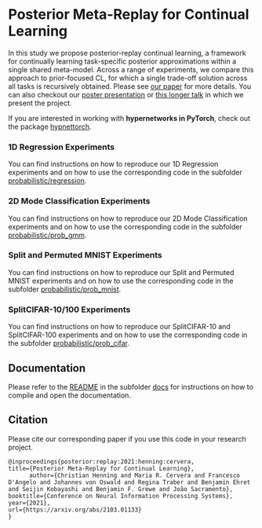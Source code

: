 # Posterior Meta-Replay for Continual Learning

In this study we propose posterior-replay continual learning, a framework for continually learning task-specific posterior approximations within a single shared meta-model. Across a range of experiments, we compare this approach to prior-focused CL, for which a single trade-off solution across all tasks is recursively obtained. Please see [our paper](https://arxiv.org/abs/2103.01133) for more details. You can also checkout our [poster presentation](https://neurips.cc/virtual/2021/poster/27724) or [this longer talk](https://www.youtube.com/watch?v=IF5twAVZ4Ns) in which we present the project.

If you are interested in working with **hypernetworks in PyTorch**, check out the package [hypnettorch](https://github.com/chrhenning/hypnettorch).

### 1D Regression Experiments

You can find instructions on how to reproduce our 1D Regression experiments and on how to use the corresponding code in the subfolder [probabilistic/regression](probabilistic/regression).

### 2D Mode Classification Experiments

You can find instructions on how to reproduce our 2D Mode Classification experiments and on how to use the corresponding code in the subfolder [probabilistic/prob_gmm](probabilistic/prob_gmm).

### Split and Permuted MNIST Experiments

You can find instructions on how to reproduce our Split and Permuted MNIST experiments and on how to use the corresponding code in the subfolder [probabilistic/prob_mnist](probabilistic/prob_mnist).

### SplitCIFAR-10/100 Experiments

You can find instructions on how to reproduce our SplitCIFAR-10 and SplitCIFAR-100 experiments and on how to use the corresponding code in the subfolder [probabilistic/prob_cifar](probabilistic/prob_cifar).

## Documentation

Please refer to the [README](docs/README.md) in the subfolder [docs](docs) for instructions on how to compile and open the documentation.

## Citation

Please cite our corresponding paper if you use this code in your research project.

```
@inproceedings{posterior:replay:2021:henning:cervera,
title={Posterior Meta-Replay for Continual Learning}, 
      author={Christian Henning and Maria R. Cervera and Francesco D'Angelo and Johannes von Oswald and Regina Traber and Benjamin Ehret and Seijin Kobayashi and Benjamin F. Grewe and João Sacramento},
booktitle={Conference on Neural Information Processing Systems},
year={2021},
url={https://arxiv.org/abs/2103.01133}
}
```
